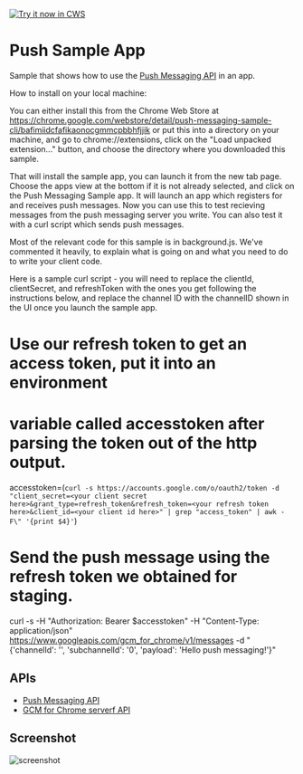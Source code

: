 <a target="_blank" href="https://chrome.google.com/webstore/detail/padhfginpopnempbenndlhnppcigcgmn">![Try it now in CWS](https://raw.github.com/GoogleChrome/chrome-app-samples/master/tryitnowbutton.png "Click here to install this sample from the Chrome Web Store")</a>


# Push Sample App

Sample that shows how to use the [Push Messaging
API](http://developer.chrome.com/trunk/apps/pushMessaging.html) in an app.

How to install on your local machine:

You can either install this from the Chrome Web Store at https://chrome.google.com/webstore/detail/push-messaging-sample-cli/bafimiidcfafikaonocgmmcpbbhfjjik
or put this into a directory on your machine, and go to chrome://extensions,
click on the "Load unpacked extension..." button, and choose the directory where
you downloaded this sample.

That will install the sample app, you can launch it from the new tab page.
Choose the apps view at the bottom if it is not already selected, and click on
the Push Messaging Sample app.  It will launch an app which registers for and
receives push messages.  Now you can use this to test recieving messages from
the push messaging server you write.  You can also test it with a curl script
which sends push messages.

Most of the relevant code for this sample is in background.js.  We've commented
it heavily, to explain what is going on and what you need to do to write your
client code.

Here is a sample curl script - you will need to replace the clientId,
clientSecret, and refreshToken with the ones you get following the instructions
below, and replace the channel ID with the channelID shown in the UI once you
launch the sample app.

 # Use our refresh token to get an access token, put it into an environment
 # variable called accesstoken after parsing the token out of the http output.
accesstoken=(`curl -s https://accounts.google.com/o/oauth2/token -d "client_secret=<your client secret here>&grant_type=refresh_token&refresh_token=<your refresh token here>&client_id=<your client id here>" | grep "access_token" | awk -F\" '{print $4}'`)

 # Send the push message using the refresh token we obtained for staging.
curl -s -H "Authorization: Bearer $accesstoken" -H "Content-Type: application/json" https://www.googleapis.com/gcm_for_chrome/v1/messages -d "{'channelId': '<insert channel id here>', 'subchannelId': '0', 'payload': 'Hello push messaging!'}"

## APIs

* [Push Messaging API](http://developer.chrome.com/trunk/apps/pushMessaging.html)
* [GCM for Chrome serverf API](http://developer.chrome.com/trunk/apps/cloudMessaging.html)     

## Screenshot
![screenshot](https://raw.github.com/GoogleChrome/chrome-app-samples/master/push-sample-app/assets/screenshot_1280_800.png)

